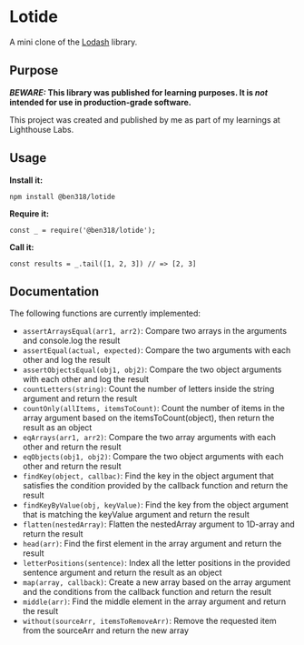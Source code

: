 # Lotide

A mini clone of the [Lodash](https://lodash.com) library.

## Purpose

**_BEWARE:_ This library was published for learning purposes. It is _not_ intended for use in production-grade software.**

This project was created and published by me as part of my learnings at Lighthouse Labs. 

## Usage

**Install it:**

`npm install @ben318/lotide`

**Require it:**

`const _ = require('@ben318/lotide');`

**Call it:**

`const results = _.tail([1, 2, 3]) // => [2, 3]`

## Documentation

The following functions are currently implemented:

* `assertArraysEqual(arr1, arr2)`: Compare two arrays in the arguments and console.log the result
* `assertEqual(actual, expected)`: Compare the two arguments with each other and log the result
* `assertObjectsEqual(obj1, obj2)`: Compare the two object arguments with each other and log the result
* `countLetters(string)`: Count the number of letters  inside the string argument and return the result
* `countOnly(allItems, itemsToCount)`: Count the number of items in the array argument based on the itemsToCount(object), then return the result as an object
* `eqArrays(arr1, arr2)`: Compare the two array arguments with each other and return the result
* `eqObjects(obj1, obj2)`: Compare the two object arguments with each other and return the result
* `findKey(object, callbac)`: Find the key in the object argument that satisfies the condition provided by the callback function and return the result
* `findKeyByValue(obj, keyValue)`: Find the key from the object argument that is matching the keyValue argument and return the result
* `flatten(nestedArray)`: Flatten the nestedArray argument to 1D-array and return the result
* `head(arr)`: Find the first element in the array argument and return the result
* `letterPositions(sentence)`: Index all the letter positions in the provided sentence argument and return the result as an object
* `map(array, callback)`: Create a new array based on the array argument and the conditions from the callback function and return the result
* `middle(arr)`: Find the middle element in the array argument and return the result
* `without(sourceArr, itemsToRemoveArr)`: Remove the requested item from the sourceArr and return the new array 